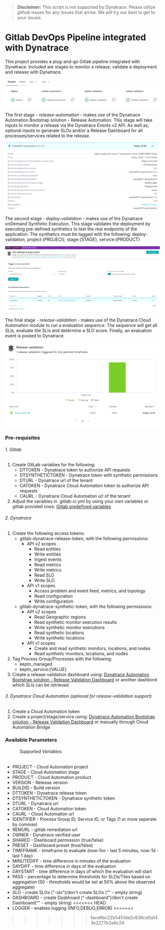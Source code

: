 > **_Disclaimer:_** This script is not supported by Dynatrace. Please utilize github issues for any issues that arrise. We will try our best to get to your issues.

# Gitlab DevOps Pipeline integrated with Dynatrace
This project provides a plug-and-go Gitlab pipeline integrated with Dynatrace. Included are stages to monitor a release, validate a deployment and release with Dynatrace.

![](./image/pipeline-gitlab.png)

The first stage - *release-automation* - makes use of the Dynatrace Automation Bootstrap solution - Release Automation. This stage will take inputs to monitor a release via the Dynatrace Events v2 API. As well as, optional inputs to generate SLOs and/or a Release Dashboard for all processes/services related to the release.

![](./image/deploy-event-dynatrace.png)

The second stage - *deploy-validation* - makes use of the Dynatrace onDemand Synthetic Execution. This stage validates the deployment by executing pre-defined synthetics to test the rest endpoints of the application. The synthetics must be tagged with the following: deploy-validation, project:{PROJECt}, stage:{STAGE}, service:{PRODUCT}

![](./image/synthetic-dynatrace.png)

The final stage - *release-validation* - makes use of the Dynatrace Cloud Automation module to run a evaluation sequence. The sequence will get all SLIs, evaluate the SLIs and determine a SLO score. Finally, an evaluation event is posted to Dynatrace.

![](./image/validation-event-dynatrace.png)

### Pre-requisites
###### 1. Gitlab
1. Create GitLab variables for the following: 
   - DTTOKEN - Dynatrace token to authorize API requests
   - DTSYNTHETICTOKEN - Dynatrace token with synthetic permissions
   - DTURL - Dynatrace url of the tenant
   - CATOKEN - Dynatrace Cloud Automation token to authorize API requests
   - CAURL - Dynatrace Cloud Automation url of the tenant
2. Adjust the variables in .gitlab-ci.yml by using your own variables or gitlab provided ones: [Gitlab predefined variables](https://docs.gitlab.com/ee/ci/variables/predefined_variables.html)
###### 2. Dynatrace
1. Create the following access tokens:
   - gitlab-dynatrace-release-token, with the following permissions:
     - API v2 scopes
       - Read entities
       - Write entities
       - Ingest events
       - Read metrics
       - Write metrics
       - Read SLO
       - Write SLO
     - API v1 scopes
       - Access problem and event feed, metrics, and topology
       - Read configuration
       - Write configuration
   - gitlab-dynatrace-synthetic-token, with the following permissions:
     - API v2 scopes
       - Read Geographic regions
       - Read synthetic monitor execution results
       - Write synthetic monitor executions
       - Read synthetic locations
       - Write synthetic locations
     - API v1 scopes
       - Create and read synthetic monitors, locations, and nodes
       - Read synthetic monitors, locations, and nodes
2. Tag Process Group/Processes with the following:
   - keptn_managed
   - keptn_service:{VALUE}
3. Create a release validation dashboard using: [Dynatrace Automation Bootstrap solution - Release Validation Dashboard](https://github.com/dynatrace-perfclinics/cloud-automation/tree/main/release-validation-dashboards) or another dashbord which SLIs can be retrieved
###### 3. Dynatrace Cloud Automation (optional for release-validation support)
1. Create a Cloud Automation token
2. Create a project/stage/service using: [Dynatrace Automation Bootstrap solution - Release Validation Dashboard](https://github.com/dynatrace-perfclinics/cloud-automation/tree/main/release-validation-dashboards) or manually through Cloud Automation Bridge

### Available Parameters
###### &nbsp;&nbsp;&nbsp;&nbsp;&nbsp;&nbsp;&nbsp;&nbsp;&nbsp;&nbsp;&nbsp;&nbsp;Supported Variables:
- PROJECT - Cloud Automation project
- STAGE - Cloud Automation stage
- PRODUCT - Cloud Automation product
- VERSION - Release version
- BUILDID - Build version
- DTTOKEN - Dynatrace release token
- DTSYNTHETICTOKEN - Dynatrace synthetic token
- DTURL - Dynatrace url
- CATOKEN - Cloud Automation token
- CAURL - Cloud Automation url
- IDENTIFIER - Process Group ID, Service ID, or Tags (1 or more seperate by commas)
- REMURL - gitlab remediation url
- OWNER - Dynatrace verified user
- SHARED - Dashboard permission (true/false)
- PRESET - Dashboard preset (true/false)
- TIMEFRAME - timeframe to evaluate (now-5m - last 5 minutes, now-1d - last 1 day)
- MINUTEDIFF - time difference in minutes of the evaluation
- DAYDIFF - time difference in days of the evaluation
- DAYSTART - time difference in days of which the evaluation will start
- PASS - percentage to determine thresholds for SLOs/Tiles based on aggregation (50 - thresholds would be set at 50% above the observed aggregate)
- SLO - create SLOs ("-slo")/don't create SLOs ("" - empty string)
- DASHBOARD - create Dasbhoard ("-dashboard")/don't create Dashboard("" - empty string)
<<<<<<< HEAD
- LOGGER - enables logging (INFO,DEBUG,ERROR)
=======
>>>>>>> face6bc22b5451de2c836cd0a143e2277b2e8c24
